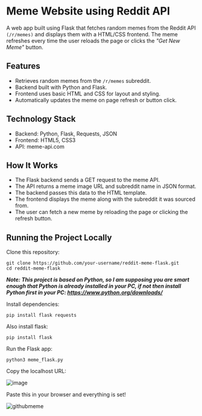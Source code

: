 # Meme Website using Reddit API

A   web app built using Flask that fetches random memes from the Reddit API `(/r/memes)` and displays them with a  HTML/CSS frontend. The meme refreshes every time the user reloads the page or clicks the _"Get New Meme"_ button.

## Features
- Retrieves random memes from the `/r/memes` subreddit.
- Backend built with Python and Flask.
- Frontend uses basic HTML and CSS for layout and styling.
- Automatically updates the meme on page refresh or button click.

## Technology Stack

- Backend: Python, Flask, Requests, JSON
- Frontend: HTML5, CSS3
- API: meme-api.com

## How It Works
- The Flask backend sends a GET request to the meme API.
- The API returns a meme image URL and subreddit name in JSON format.
- The backend passes this data to the HTML template.
- The frontend displays the meme along with the subreddit it was sourced from.
- The user can fetch a new meme by reloading the page or clicking the refresh button.

## Running the Project Locally
Clone this repository:
```
git clone https://github.com/your-username/reddit-meme-flask.git
cd reddit-meme-flask
```
**_Note: This project is based on Python, so I am supposing you are smart enough that Python is already installed in your PC, if not then install Python first in your PC: https://www.python.org/downloads/_**  
  
Install dependencies:
```
pip install flask requests
```
Also install flask:
```
pip install flask 
```
Run the Flask app:
```
python3 meme_flask.py
```
Copy the localhost URL:  
  
![image](https://github.com/user-attachments/assets/f39c336f-cca9-44b3-816f-17ead5aed142)

Paste this in your browser and everything is set!  
  
![githubmeme](https://github.com/user-attachments/assets/1cec0744-5dba-47af-9ff6-947c8242fe1d)



